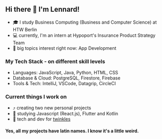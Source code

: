 ## Hi there 👋 I'm Lennard!

- 🎓 I study Business Computing (Business and Computer Science) at HTW Berlin
- 💻 currently, I'm an intern at Hypoport's Insurance Product Strategy Team
- :brain: big topics interest right now: App Development

### My Tech Stack - on different skill levels
- Languages: JavaScript, Java, Python, HTML, CSS
- Database & Cloud: PostgreSQL, Firestore, Firebase
- Tools & Tech: IntelliJ, VSCode, Datagrip, CircleCI

### Current things I work on
- ⤴️ creating two new personal projects
- 📖 studying Javascript (React.js), Flutter and Kotlin
- :iphone: tech and dev for [twinkles](https://twinkles.rocks/)

#### Yes, all my projects have latin names. I know it's a little weird.
